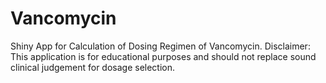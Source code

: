 # Vancomycin
Shiny App for Calculation of Dosing Regimen of Vancomycin.
Disclaimer: This application is for educational purposes and should not replace sound clinical judgement for dosage selection.
